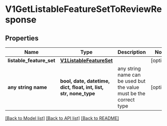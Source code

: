 # V1GetListableFeatureSetToReviewResponse


## Properties
Name | Type | Description | Notes
------------ | ------------- | ------------- | -------------
**listable_feature_set** | [**V1ListableFeatureSet**](V1ListableFeatureSet.md) |  | [optional] 
**any string name** | **bool, date, datetime, dict, float, int, list, str, none_type** | any string name can be used but the value must be the correct type | [optional]

[[Back to Model list]](../README.md#documentation-for-models) [[Back to API list]](../README.md#documentation-for-api-endpoints) [[Back to README]](../README.md)


